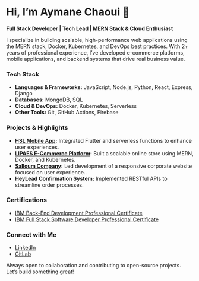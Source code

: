 # Hi, I’m Aymane Chaoui 👋

**Full Stack Developer | Tech Lead | MERN Stack & Cloud Enthusiast**

I specialize in building scalable, high-performance web applications using the MERN stack, Docker, Kubernetes, and DevOps best practices. With 2+ years of professional experience, I’ve developed e-commerce platforms, mobile applications, and backend systems that drive real business value.

### Tech Stack
- **Languages & Frameworks:** JavaScript, Node.js, Python, React, Express, Django
- **Databases:** MongoDB, SQL
- **Cloud & DevOps:** Docker, Kubernetes, Serverless
- **Other Tools:** Git, GitHub Actions, Firebase

### Projects & Highlights
- **[HSL Mobile App](https://hsl.ma/):** Integrated Flutter and serverless functions to enhance user experiences.
- **[LIPAES E-Commerce Platform](https://www.lipaes.com/):** Built a scalable online store using MERN, Docker, and Kubernetes.
- **[Salloum Company](https://salloumcompany.com/):** Led development of a responsive corporate website focused on user experience..
- **HeyLead Confirmation System:** Implemented RESTful APIs to streamline order processes.

### Certifications
- [IBM Back-End Development Professional Certificate](https://www.coursera.org/account/accomplishments/professional-cert/5HXMWPNZ3YG1)
- [IBM Full Stack Software Developer Professional Certificate](https://www.coursera.org/account/accomplishments/professional-cert/3XRUKXVQ53NM)

### Connect with Me
- [LinkedIn]((https://www.linkedin.com/in/chaouidev/))
- [GitLab](https://gitlab.com/CodeNeyam)

Always open to collaboration and contributing to open-source projects. Let’s build something great!
